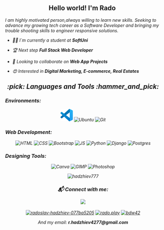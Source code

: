<h2 align="center">Hello world! I'm Rado&nbsp;</h2>
<p>
<!--   <img src="https://github.com/TheDudeThatCode/TheDudeThatCode/blob/master/Assets/Hi.gif" width="20px"> -->
<!--   <img src="https://github.com/TheDudeThatCode/TheDudeThatCode/blob/master/Assets/Earth.gif" width="20px"> -->


  <em>
 I am highly motivated person,always willing to learn new skills. Seeking to advance my growing tech career as a Software Developer and bringing my trouble shooting skills to engineer responsive solutions. 
<!-- :man_technologist:I`m currently student in Softni. 
:trophy:Next step Python Full Stack Web Developer.
:heart_eyes: Interested in digital marketing, e-commerce. -->
   
- :man_technologist: I`m currently a student at **SoftUni**
    
 - :trophy: Next step **Full Stack Web Developer**
    
 - :eyes: Looking to collaborate on **Web App Projects**

- :heart_eyes: Interested in **Digital Marketing, E-commerce, Real Estates**
    
<h2 align="center">:pick: Languages and Tools :hammer_and_pick:</h2>     
<!--     
         https://e1.pngegg.com/pngimages/38/630/png-clipart-minecraft-diamond-pickaxe-minecraft-diamond-axe-thumbnail.png -->
<h3 align="left">Environments:</h3>
  
 <p align="center">
 <img alt="VSCode" width="40px" height="40px" src="https://raw.githubusercontent.com/Mempler/Mempler/master/assets//visual-studio-code.svg"/>
<!-- <img alt="Vim" width="40px" height="40px" src="https://cdn.jsdelivr.net/gh/devicons/devicon/icons/vim/vim-original.svg" /> -->
<img alt="Ubuntu" width="40px" height="40px" src="https://cdn.jsdelivr.net/gh/devicons/devicon/icons/ubuntu/ubuntu-plain.svg" />
<img alt="Git" width="40px" height="40px" src="https://cdn.jsdelivr.net/gh/devicons/devicon/icons/git/git-original.svg" />
 </p>

<h3 align="left">Web Development:</h3>
    
<p align="center">
<img alt="HTML" width="40px" height="40px" src="https://cdn.jsdelivr.net/gh/devicons/devicon/icons/html5/html5-original-wordmark.svg" />
<img alt="CSS" width="40px" height="40px" src="https://cdn.jsdelivr.net/gh/devicons/devicon/icons/css3/css3-original-wordmark.svg" />
<img alt="Bootstrap" width="40px" height="40px" src="https://cdn.jsdelivr.net/gh/devicons/devicon/icons/bootstrap/bootstrap-original.svg" />
<img alt="JS" width="40px" height="40px" src="https://cdn.jsdelivr.net/gh/devicons/devicon/icons/javascript/javascript-original.svg" />   
<img alt="Python" width="40px" height="40px" src="https://cdn.jsdelivr.net/gh/devicons/devicon/icons/python/python-original.svg" />
<img alt="Django" width="40px" height="40px" src="https://cdn.jsdelivr.net/gh/devicons/devicon/icons/django/django-plain.svg" />
<img alt="Postgres" width="40px" height="40px" src="https://cdn.jsdelivr.net/gh/devicons/devicon/icons/postgresql/postgresql-original.svg" />
</p>
 
<h3 align="left">Designing Tools:</h3>
    
<p align="center">
<img alt="Canva" width="40px" height="40px" src="https://cdn.jsdelivr.net/gh/devicons/devicon/icons/canva/canva-original.svg" />
<img alt="GIMP" width="40px" height="40px" src="https://cdn.jsdelivr.net/gh/devicons/devicon/icons/gimp/gimp-original.svg" />
<img alt="Photoshop" width="40px" height="40px" src="https://cdn.jsdelivr.net/gh/devicons/devicon/icons/photoshop/photoshop-plain.svg" /></p>
    
<div align="center"> <p><img src="https://github-readme-stats.vercel.app/api/top-langs?username=hadzhiev777&show_icons=true&locale=en&layout=compact" alt="hadzhiev777" /></p></div>

### <h3 align="center">:mailbox_with_mail: Connect with me:</h3>
<p align="left">
</p>
   
   <div id="header" align="center"><img src="https://media.giphy.com/media/bGgsc5mWoryfgKBx1u/giphy.gif" width="200"/>

<p align="center">
<a href="https://linkedin.com/in/radoslav-hadzhiev-077ba5205" target="blank"><img align="center" src="https://raw.githubusercontent.com/rahuldkjain/github-profile-readme-generator/master/src/images/icons/Social/linked-in-alt.svg" alt="radoslav-hadzhiev-077ba5205" height="30" width="40" /></a>
<a href="https://fb.com/rado.play" target="blank"><img align="center" src="https://raw.githubusercontent.com/rahuldkjain/github-profile-readme-generator/master/src/images/icons/Social/facebook.svg" alt="rado.play" height="30" width="40" /></a>
<a href="https://instagram.com/bdw42" target="blank"><img align="center" src="https://raw.githubusercontent.com/rahuldkjain/github-profile-readme-generator/master/src/images/icons/Social/instagram.svg" alt="bdw42" height="30" width="40" /></a>
</p>
     <p align="center">And my email: <b>r.hadzhiev4277@gmail.com</b></p>
               </div>

<!-- **HadzhieV777/HadzhieV777** is a ✨ _special_ ✨ repository because its `README.md` (this file) appears on your GitHub profile. -->
